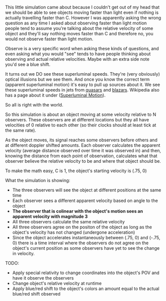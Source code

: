 This little simulation came about because I couldn't get out of my head that we should be able to see
objects moving faster than light even if nothing is actually travelling faster than C.
However I was apparently asking the wrong question as any time I asked about observing faster than light motion people
tend to assume you're talking about the relative velocity of some object
and they'll say nothing moves faster than C and therefore no, you would not observe
faster than light motion.

Observe is a very specific word when asking these kinds of questions, and
even asking what you would "see" tends to have people thinking about observing and
actual relative velocities. Maybe with an extra side note you'd
see a blue shift.

It turns out we DO see these superluminal speeds. They're (very obviously) optical illusions but we see them.
And once you know the correct term (apparent superluminal motion) it's easy to pull up sources
about it. We see these superluminal speeds in jets from [quasars](https://math.ucr.edu/home/baez/physics/Relativity/SpeedOfLight/Superluminal/superluminal.html) and [blazars](https://www.bu.edu/blazars/jet_research_summary02.pdf). Wikipedia also has a page about it under ([Superluminal Motion](https://en.wikipedia.org/wiki/Superluminal_motion)).

So all is right with the world.

So this simulation is about an object moving at some velocity relative to N observers.
These observers are at different locations but they all have velocities of 0 relative to
each other (so their clocks should at least tick at the same rate).

As the object moves, its signal reaches some observers before others and at different
doppler shifted amounts. Each observer calculates the apparent velocity (average distance observed over time it was observed in)
and then, knowing the distance from each point of observation, calculates what that observer
believe the relative velocity to be and where that object should be.

To make the math easy, C is 1, the object's starting velocity is (.75, 0)

What the simulation is showing:
* The three observers will see the object at different positions at the same time
* Each observer sees a different apparent velocity based on angle to the object
* **The observer that is colinear with the object's motion sees an apparent velocity with magnitude 3**
* All three observers calculate the same relative velocity
* All three observers agree on the positon of the object as long as the object's velocity has not changed (undergone acceleration)
* Since the object accelerates instantaneously between (.75, 0) and (-.75, 0) there is a time interval where the observers do not agree on the object's current position as some observers have yet to see the change in velocity.



TODO:
* Apply special relativity to change coordinates into the object's POV and have it observe the observers
* Change object's relative velocity at runtime
* Apply blue/red shift to the object's colors an amount equal to the actual blue/red shift observed